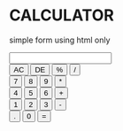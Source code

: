 # CALCULATOR
simple form using html only
<!DOCTYPE html>
<html lang="en">
  <head>
    <meta charset="UTF-8" />
    <meta http-equiv="X-UA-Compatible" content="IE=edge" />
    <meta name="viewport" content="width=device-width, initial-scale=1.0" />
    <title>CALCULATOR</title>
    <link rel="stylesheet" href="style.css" />
  </head>
  <body>
    <div class="container">
      <div class="calculator">
        <form>
          <div class="display">
            <input type="text" name="display" placeholder="" id="inputbox" />
          </div>
          <div>
            <input
              type="button"
              value="AC"
              onclick="display.value =''"
              class="operator"
            />
            <input
              type="button"
              value="DE"
              onclick="display.value =display.value.toString().slice(0,-1)"
              class="operator"
            />
            <input type="button" value="%" onclick="display.value +='%'" />
            <input
              type="button"
              value="/"
              onclick="display.value +='/'"
              class="operator"
            />
          </div>
          <div>
            <input type="button" value="7" onclick="display.value +='7'" />
            <input type="button" value="8" onclick="display.value +='8'" />
            <input type="button" value="9" onclick="display.value +='9'" />
            <input
              type="button"
              value="*"
              onclick="display.value +='*'"
              class="operator"
            />
          </div>
          <div>
            <input type="button" value="4" onclick="display.value +='4'" />
            <input type="button" value="5" onclick="display.value +='5'" />
            <input type="button" value="6" onclick="display.value +='6'" />
            <input
              type="button"
              value="+"
              onclick="display.value +='+'"
              class="operator"
            />
          </div>
          <div>
            <input type="button" value="1" onclick="display.value +='1'" />
            <input type="button" value="2" onclick="display.value +='2'" />
            <input type="button" value="3" onclick="display.value +='3'" />
            <input
              type="button"
              value="-"
              onclick="display.value +='-'"
              class="operator"
            />
          </div>
          <div>
            <input type="button" value="." onclick="display.value +='.'" />
            <input type="button" value="0" onclick="display.value +='0'" />
            <input
              type="button"
              value="="
              onclick="display.value = eval(display.value)"
              id="equal"
              class="operator"
            />
          </div>
        </form>
      </div>
    </div>
  </body>
</html>
